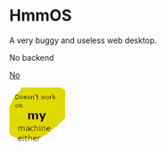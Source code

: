 # HmmOS
A very buggy and useless web desktop.

No backend

[No](https://electogenius.github.io/HmmOS)

![woops](woops.png)